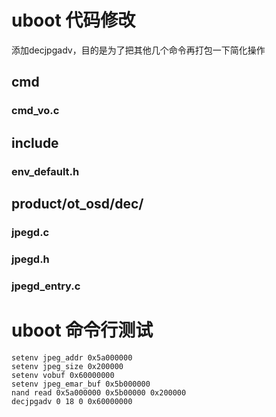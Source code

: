 # uboot 代码修改
添加decjpgadv，目的是为了把其他几个命令再打包一下简化操作
## cmd
### cmd_vo.c
## include
### env_default.h
## product/ot_osd/dec/
### jpegd.c
### jpegd.h
### jpegd_entry.c

# uboot 命令行测试
    setenv jpeg_addr 0x5a000000
    setenv jpeg_size 0x200000  
    setenv vobuf 0x60000000  
    setenv jpeg_emar_buf 0x5b000000
    nand read 0x5a000000 0x5b00000 0x200000
    decjpgadv 0 18 0 0x60000000
